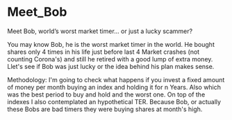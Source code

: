 # Meet_Bob
Meet Bob, world’s worst market timer... or just a lucky scammer?

You may know Bob, he is the worst market timer in the world. 
He bought shares only 4 times in his life just before last 4 Market crashes (not counting Corona's) and still he retired with a good lump of extra money.
Llet's see if Bob was just lucky or the idea behind his plan makes sense.

Methodology:
I'm going to check what happens if you invest a fixed amount of money per month buying an index and holding it for n Years. 
Also which was the best period to buy and hold and the worst one. 
On top of the indexes I also contemplated an hypothetical TER.
Because Bob, or actually these Bobs are bad timers they were buying shares at month's high.
